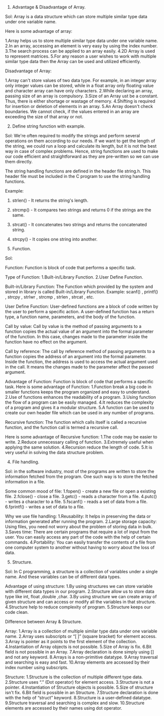 1. Advantage & Disadvantage of Array.

Sol: Array is a data structure which can store multiple similar type data under one variable name.

Here is some advantage of array:

1.Array helps us to store multiple similar type data under one variable name.
2.In an array, accessing an element is very easy by using the index number.
3.The search process can be applied to an array easily.
4.2D Array is used to represent matrices.
5.For any reason a user wishes to work with multiple similar type data then the Array can be used and utilized efficiently.

Disadvantage of Array:

1.Array can't store values of two data type. For example, in an integer array only integer values can be stored, while in a float array only floating value and character array can have only characters.
2.While declaring an array, passing size of an array is compulsory.
3.Size of an Array ust be a constant. Thus, there is either shortage or wastage of memory.
4.Shifting is required for insertion or deletion of elements in an array.
5.An Array doesn't check boundaries. We cannot check, if the values entered in an array are exceeding the size of that array or not.




2. Define string function with example.

Sol: We're often required to modify the strings and perform several operations on them according to our needs. If we want to get the length of the string, we could run a loop and calculate its length, but it is not the best way in case of complex problems. Hence, string functions are used to make our code efficient and straightforward as they are pre-written so we can use them directly.

The string handling functions are defined in the header file string.h. This header file must be included in the C program to use the string handling functions.

Example:
1. strlen() - It returns the string's length.
2. strcmp() - It compares two strings and returns 0 if the strings are the same.
3. strcat() - It concatenates two strings and returns the concatenated string.
4. strcpy() - It copies one string into another.




3. Function.

Sol:

Function:
Function is block of code that performs a specific task.

Type of Function:
1.Built-in/Library Function.
2.User Define Function.

Built-in/Library Function:
The Function which provided by the system and stored in library is called Built-in/Library Function.
Example: scanf() , printf() , strcpy , strlwr , strcmp , strlen , strcat , etc.

User Define Function:
User-defined functions are a block of code written by the user to perform a specific action. A user-defined function has a return type, a function name, parameters, and the body of the function.

Call by value:
Call by value is the method of passing arguments to a function copies the actual value of an argument into the formal parameter of the function. In this case, changes made to the parameter inside the function have no effect on the argument.

Call by reference:
The call by reference method of passing arguments to a function copies the address of an argument into the formal parameter. Inside the function, the address is used to access the actual argument used in the call. It means the changes made to the parameter affect the passed argument.

Advantage of Function:
Function is block of code that performs a specific task. Here is some advantage of Function:
1.Function break a big code in smaller functions keeps the program organized and easy to understand.
2.Use of functions enhances the readability of a program.
3.Using function the flow of a program can be easily managed.
4.It reduces the complexity of a program and gives it a modular structure.
5.A function can be used to create our own header file which can be used in any number of programs.

Recursive function:
The function which calls itself is called a recursive function, and the function call is termed a recursive call.

Here is some advantage of Recursive function:
1.The code may be easier to write.
2.Reduce unnecessary calling of function.
3.Extremely useful when applying the same solution.
4.Recursion reduce the length of code.
5.It is very useful in solving the data structure problem.





4. File handling.

Sol: in the software industry, most of the programs are written to store the information fetched from the program. One such way is to store the fetched information in a file.

Some common mood of file:
1.fopen() - create a new file or open a existing file.
2.fclose() - close a file.
3.getc() - reads a character from a file.
4.putc() - writes a character to a file.
5.fscanf() - reads a set of data from a file.
6.fprintf() - writes a set of data to a file.

Why we use file handling:
1.Reusability: It helps in preserving the data or information generated after running the program.
2.Large storage capacity: Using files, you need not worry about the problem of storing data in bulk.
3.Saves time: There are certain programs that require a lot of input from the user. You can easily access any part of the code with the help of certain commands.
4.Portability: You can easily transfer the contents of a file from one computer system to another without having to worry about the loss of data.





5. Structure.

Sol: In C programming, a structure is a collection of variables under a single name. And these variables can be of different data types.

Advantage of using structure:
1.By using structures we can store variable with different data types in our program.
2.Structure allow us to store data type like int, float ,double ,char.
3.By using structure we can create array of given structure and can access or modify all the variables in that structure.
4.Structure help to reduce complexity of program.
5.Structure keeps our code clean.


Difference between Array & Structure.

Array:
1.Array is a collection of multiple similar type data under one variable name.
2.Array uses subscripts or “[ ]” (square bracket) for element access.
3.Array is pointer as it points to the first element of the collection.
4.Instantiation of Array objects is not possible.
5.Size of Array is fix.
6.Bit field is not possible in an Array.
7.Array declaration is done simply using [] and not any keyword.
8.Arrays is a non-primitive datatype.
9.Array traversal and searching is easy and fast.
10.Array elements are accessed by their index number using subscripts.



Structure:
1.Structure is the collection of multiple different type data.
2.Structure uses “.” (Dot operator) for element access.
3.Structure is not a pointer.
4.Instantiation of Structure objects is possible.
5.Size of structure isn't fix.
6.Bit field is possible in an Structure.
7.Structure declaration is done with the help of “struct” keyword.
8.Structure is a user-defined datatype.
9.Structure traversal and searching is complex and slow.
10.Structure elements are accessed by their names using dot operator.